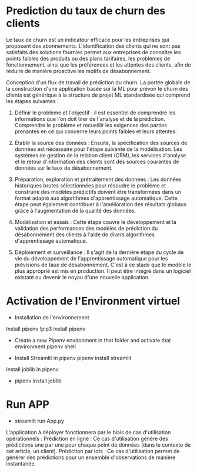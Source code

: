 # Prediction du taux de churn des clients

Le taux de churn est un indicateur efficace pour les entreprises qui proposent des abonnements. L'identification des clients qui ne sont pas satisfaits des solutions fournies permet aux entreprises de connaître les points faibles des produits ou des plans tarifaires, les problèmes de fonctionnement, ainsi que les préférences et les attentes des clients, afin de réduire de manière proactive les motifs de désabonnement.


Conception d'un flux de travail de prédiction du churn. La portée globale de la construction d'une application basée sur la ML pour prévoir le churn des clients est générique à la structure de projet ML standardisée qui comprend les étapes suivantes :

1. Définir le problème et l'objectif : il est essentiel de comprendre les informations que l'on doit tirer de l'analyse et de la prédiction. Comprendre le problème et recueillir les exigences des parties prenantes en ce qui concerne leurs points faibles et leurs attentes.

2. Établir la source des données : Ensuite, la spécification des sources de données est nécessaire pour l'étape suivante de la modélisation. Les systèmes de gestion de la relation client (CRM), les services d'analyse et le retour d'information des clients sont des sources courantes de données sur le taux de désabonnement.

3. Préparation, exploration et prétraitement des données : Les données historiques brutes sélectionnées pour résoudre le problème et construire des modèles prédictifs doivent être transformées dans un format adapté aux algorithmes d'apprentissage automatique. Cette étape peut également contribuer à l'amélioration des résultats globaux grâce à l'augmentation de la qualité des données.

4. Modélisation et essais : Cette étape couvre le développement et la validation des performances des modèles de prédiction du désabonnement des clients à l'aide de divers algorithmes d'apprentissage automatique.

5. Déploiement et surveillance : Il s'agit de la dernière étape du cycle de vie du développement de l'apprentissage automatique pour les prévisions de taux de désabonnement. C'est à ce stade que le modèle le plus approprié est mis en production. Il peut être intégré dans un logiciel existant ou devenir le noyau d'une nouvelle application.




# Activation de l'Environment virtuel

* Installation de l'environnement

Install pipenv
!pip3 install pipenv  

* Create a new Pipenv environment in that folder and activate that environment
 pipenv shell

* Install Streamlit in pipenv
pipenv install streamlit

Install joblib in pipenv
* pipenv install joblib 

# Run APP

* streamlit run App.py



L'application à déployer fonctionnera par le biais de cas d'utilisation opérationnels : Prédiction en ligne : Ce cas d'utilisation génère des prédictions une par une pour chaque point de données (dans le contexte de cet article, un client). Prédiction par lots : Ce cas d'utilisation permet de générer des prédictions pour un ensemble d'observations de manière instantanée.


<videao scr = "streamlit_app.mp4" />

